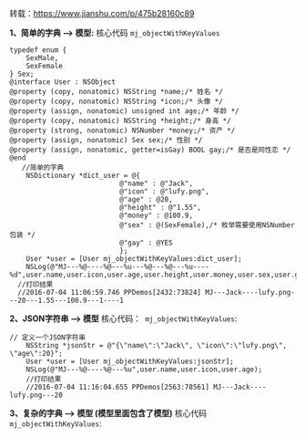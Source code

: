转载：https://www.jianshu.com/p/475b28160c89

**1、简单的字典 --> 模型:**
核心代码 `mj_objectWithKeyValues`
```object-c
typedef enum {
    SexMale,
    SexFemale
} Sex;
@interface User : NSObject
@property (copy, nonatomic) NSString *name;/* 姓名 */
@property (copy, nonatomic) NSString *icon;/* 头像 */
@property (assign, nonatomic) unsigned int age;/* 年龄 */
@property (copy, nonatomic) NSString *height;/* 身高 */
@property (strong, nonatomic) NSNumber *money;/* 资产 */
@property (assign, nonatomic) Sex sex;/* 性别 */
@property (assign, nonatomic, getter=isGay) BOOL gay;/* 是否是同性恋 */
@end
   //简单的字典
    NSDictionary *dict_user = @{
                           @"name" : @"Jack",
                           @"icon" : @"lufy.png",
                           @"age" : @20,
                           @"height" : @"1.55",
                           @"money" : @100.9,
                           @"sex" : @(SexFemale),/* 枚举需要使用NSNumber包装 */
                           @"gay" : @YES
                           };
    User *user = [User mj_objectWithKeyValues:dict_user];
    NSLog(@"MJ---%@----%@---%u---%@---%@---%u----%d",user.name,user.icon,user.age,user.height,user.money,user.sex,user.gay);
  //打印结果
  //2016-07-04 11:06:59.746 PPDemos[2432:73824] MJ---Jack----lufy.png---20---1.55---100.9---1----1

```

**2、JSON字符串 --> 模型**
核心代码：` mj_objectWithKeyValues`:
```object-c
// 定义一个JSON字符串
    NSString *jsonStr = @"{\"name\":\"Jack\", \"icon\":\"lufy.png\", \"age\":20}";
    User *user = [User mj_objectWithKeyValues:jsonStr];
    NSLog(@"MJ---%@----%@---%u",user.name,user.icon,user.age);
    //打印结果
    //2016-07-04 11:16:04.655 PPDemos[2563:78561] MJ---Jack----lufy.png---20
```
 **3、复杂的字典 --> 模型 (模型里面包含了模型)**
核心代码 `mj_objectWithKeyValues`:











































